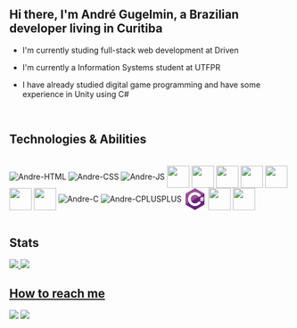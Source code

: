 ## Hi there, I'm André Gugelmin, a Brazilian developer living in Curitiba

- I'm currently studing full-stack web development at Driven 

- I'm currently a Information Systems student at UTFPR

- I have already studied digital game programming and have some experience in Unity using C#
<br>

<h2>Technologies & Abilities</h2>
<br>
<div style="display: inline_block">
  <img align="center" height="40" width="40" src="https://cdn.jsdelivr.net/gh/devicons/devicon/icons/html5/html5-original.svg" alt="Andre-HTML"/>
  <img align="center" height="40" width="40" src="https://cdn.jsdelivr.net/gh/devicons/devicon/icons/css3/css3-original.svg" alt="Andre-CSS"/>
  <img align="center" height="40" width="40" src="https://cdn.jsdelivr.net/gh/devicons/devicon/icons/javascript/javascript-original.svg" alt="Andre-JS"/>
  <img align="center" height="40" width="40" src="https://cdn.jsdelivr.net/gh/devicons/devicon/icons/nodejs/nodejs-original.svg" />
  <img align="center" height="40" width="40" src="https://cdn.jsdelivr.net/gh/devicons/devicon/icons/react/react-original.svg" />  
  <img align="center" height="40" width="40" src="https://cdn.jsdelivr.net/gh/devicons/devicon/icons/postgresql/postgresql-original.svg" />
  <img align="center" height="40" width="40" src="https://cdn.jsdelivr.net/gh/devicons/devicon/icons/mongodb/mongodb-original.svg" />
  <img align="center" height="40" width="40" src="https://cdn.jsdelivr.net/gh/devicons/devicon/icons/jest/jest-plain.svg" />
  <img align="center" height="40" width="40" src="https://cdn.jsdelivr.net/gh/devicons/devicon/icons/docker/docker-original.svg" />
  <img align="center" height="40" width="40" src="https://cdn.jsdelivr.net/gh/devicons/devicon/icons/vscode/vscode-original.svg" />
  <img align="center" height="40" width="40" src="https://cdn.jsdelivr.net/gh/devicons/devicon/icons/c/c-original.svg"  alt="Andre-C"/>
  <img align="center" height="40" width="40" src="https://cdn.jsdelivr.net/gh/devicons/devicon/icons/cplusplus/cplusplus-original.svg" alt="Andre-CPLUSPLUS"/>
  <img align="center" height="40" width="40" src="https://raw.githubusercontent.com/devicons/devicon/master/icons/csharp/csharp-original.svg" alt="Andre-CSHARP"/>
  <img align="center" height="40" width="40" src="https://cdn.jsdelivr.net/gh/devicons/devicon/icons/unity/unity-original.svg" />
  <img align="center" height="40" width="40" src="https://cdn.jsdelivr.net/gh/devicons/devicon/icons/java/java-original.svg" />
</div>
   
<br>
<h2>Stats</h2>
<div>
  <a href="https://github.com/andregugelmin">
  <img height="180em" src="https://github-readme-stats.vercel.app/api?username=andregugelmin&show_icons=true&theme=dracula"/>
  <img height="180em" src="https://github-readme-stats.vercel.app/api/top-langs/?username=andregugelmin&layout=compact&langs_count=7&theme=dracula"/>
</div>

 <h2>How to reach me</h2>
 <div> 
    <a href="https://www.linkedin.com/in/andré-gugelmin-38aba112b/" target="_blank"><img src="https://img.shields.io/badge/-LinkedIn-%230077B5?style=for-the-badge&logo=linkedin&logoColor=white" target="_blank"></a> 
  <a href = "mailto:andregugelmin1996@gmail.com"><img src="https://img.shields.io/badge/-Gmail-%23333?style=for-the-badge&logo=gmail&logoColor=white" target="_blank"></a> 
</div>

